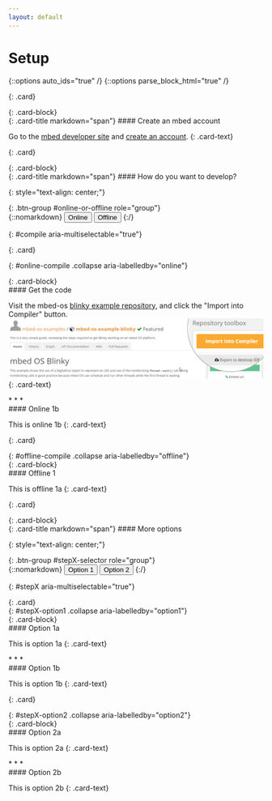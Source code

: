```yaml
---
layout: default
---
```

# Setup
{::options auto_ids="true" /}
{::options parse_block_html="true" /}

{: .card}
<div>
{: .card-block}
<div>
{: .card-title markdown="span"}
#### Create an mbed account

  Go to the [mbed developer site](https://developer.mbed.org) and [create an account](https://developer.mbed.org/account/signup/?next=%2F).
  {: .card-text}

</div>
</div>
<p></p>


{: .card}
<div>
{: .card-block}
  <div>
{: .card-title markdown="span"}
#### How do you want to develop?

{: style="text-align: center;"}
  <div>
{: .btn-group #online-or-offline role="group"}
  <div>
  {::nomarkdown}
    <button class="btn btn-outline-primary" type="button" data-toggle="collapse" data-parent="#compile" data-target="#online-compile" aria-controls="online-compile">Online</button>
    <button class="btn btn-outline-primary" type="button" data-toggle="collapse" data-parent="#compile" data-target="#offline-compile" aria-controls="offline-compile">Offline</button>
  {:/}
  </div>
</div>
</div>
</div>
<p></p>

{: #compile aria-multiselectable="true"}
<div>

{: .card}
<div>

{: #online-compile .collapse aria-labelledby="online"}
<div>
{: .card-block}
<div>
#### Get the code

  Visit the mbed-os [blinky example repository](https://developer.mbed.org/teams/mbed-os-examples/code/mbed-os-example-blinky/), and click the "Import into Compiler" button.
  ![import](img/import-compiler.png) 
  {: .card-text}

</div>
* * *
<div class="card-block">
#### Online 1b

  This is online 1b
  {: .card-text}

</div>
</div>
</div>


{: .card}
<div>
{: #offline-compile .collapse aria-labelledby="offline"}
<div>
{: .card-block}
<div>
#### Offline 1

  This is offline 1a
  {: .card-text}

</div>
</div>
</div>
</div>
<p></p>

{: .card}
<div>
{: .card-block}
  <div>
{: .card-title markdown="span"}
#### More options

{: style="text-align: center;"}
  <div>
{: .btn-group #stepX-selector role="group"}
  <div>
  {::nomarkdown}
    <button class="btn btn-outline-primary" type="button" data-toggle="collapse" data-parent="#stepX" data-target="#stepX-option1" aria-controls="stepX-option1">Option 1</button>
    <button class="btn btn-outline-primary" type="button" data-toggle="collapse" data-parent="#stepX" data-target="#stepX-option2" aria-controls="stepX-option2">Option 2</button>
  {:/}
  </div>
</div>
</div>
</div>
<p></p>

{: #stepX aria-multiselectable="true"}
<div>
{: .card}
<div>
{: #stepX-option1 .collapse aria-labelledby="option1"}
<div>
{: .card-block}
<div>
#### Option 1a

  This is option 1a
  {: .card-text}

</div>
* * *
<div class="card-block">
#### Option 1b

  This is option 1b
  {: .card-text}

</div>
</div>
</div>


{: .card}
<div>
{: #stepX-option2 .collapse aria-labelledby="option2"}
<div>
{: .card-block}
<div>
#### Option 2a

  This is option 2a
  {: .card-text}

</div>
* * *
<div class="card-block">
#### Option 2b

  This is option 2b
  {: .card-text}

</div>
</div>
</div>
</div>
